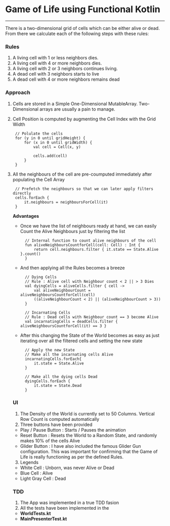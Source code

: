 #  Game of Life using Functional Kotlin
---

There is a two-dimensional grid of cells which can be either alive or dead. From there we calculate each of the following steps with these rules:

### Rules
1. A living cell with 1 or less neighbors dies.
2. A living cell with 4 or more neighbors dies.
3. A living cell with 2 or 3 neighbors continues living.
4. A dead cell with 3 neighbors starts to live
5. A dead cell with 4 or more neighbors remains dead


### Approach
1. Cells are stored in a Simple One-Dimensional MutableArray. Two-Dimensional arrays are usually a pain to manage.
2. Cell Position is computed by augmenting the Cell Index with the Grid Width

        // Polulate the cells
        for (y in 0 until gridHeight) {
            for (x in 0 until gridWidth) {
                val cell = Cell(x, y)

                cells.add(cell)
            }
        }


3. All the neighbours of the cell are pre-coumputed immediately after populating the Cell Array

        // Prefetch the neighbours so that we can later apply filters directly
        cells.forEach {
            it.neighbours = neighboursForCell(it)
        }

    **Advantages**

    - Once we have the list of neighbours ready at hand, we can easily Count the Alive Neighbours just by filtering the list

            // Internal function to count alive neighbours of the cell
            fun aliveNeighboursCountforCell(cell: Cell) : Int {
                return cell.neighbours.filter { it.state == State.Alive }.count()
            }

    - And then applying all the Rules becomes a breeze

            // Dying Cells
            // Rule : Alive cell with Neighbour count < 2 || > 3 Dies
            val dyingCells = aliveCells.filter { cell ->
                val aliveNeighbourCount = aliveNeighboursCountforCell(cell)
                ((aliveNeighbourCount < 2) || (aliveNeighbourCount > 3))
            }

            // Incarnating Cells
            // Rule : Dead cells with Neighbour count == 3 become Alive
            val incarnatingCells = deadCells.filter { aliveNeighboursCountforCell(it) == 3 }



    - After this changing the State of the World becomes as easy as just iterating over all the filtered cells and setting the new state

            // Apply the new State
            // Make all the incarnating cells Alive
            incarnatingCells.forEach{
                it.state = State.Alive
            }

            // Make all the dying cells Dead
            dyingCells.forEach {
                it.state = State.Dead
            }


    ### UI
    1. The Density of the World is currently set to 50 Columns. Vertical Row Count is computed automatically
    2. Three buttons have been provided
    - Play / Pause Button : Starts / Pauses the animation
    - Reset Button : Resets the World to a Random State, and randomly makes 10% of the cells Alive
    - Glider Button : I have also included the famous Glider Gun configuration. This was important for confirming that the Game of Life is really functioning as per the defined Rules.

    3. Legends
    - White Cell  : Unborn, was never Alive or Dead
    - Blue Cell : Alive
    - Light Gray Cell : Dead


    ### TDD
    1. The App was implemented in a true TDD fasion
    2. All the tests have been implemented in the
    - **WorldTests.kt**
    - **MainPresenterTest.kt**

